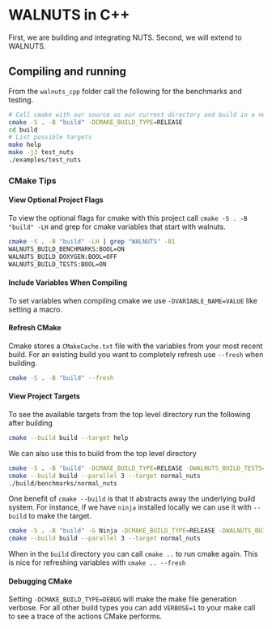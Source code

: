 # WALNUTS in C++

First, we are building and integrating NUTS.  Second, we will extend to WALNUTS.

## Compiling and running

From the `walnuts_cpp` folder call the following for the benchmarks and testing.

```bash
# Call cmake with our source as our current directory and build in a new folder "build"
cmake -S . -B "build" -DCMAKE_BUILD_TYPE=RELEASE
cd build
# List possible targets
make help
make -j3 test_nuts
./examples/test_nuts
```

### CMake Tips

#### View Optional Project Flags

To view the optional flags for cmake with this project call `cmake -S . -B "build" -LH` and grep for cmake variables that start with walnuts.

```bash
cmake -S . -B "build" -LH | grep "WALNUTS" -B1
WALNUTS_BUILD_BENCHMARKS:BOOL=ON
WALNUTS_BUILD_DOXYGEN:BOOL=OFF
WALNUTS_BUILD_TESTS:BOOL=ON
```

#### Include Variables When Compiling

To set variables when compiling cmake we use `-DVARIABLE_NAME=VALUE` like setting a macro.

#### Refresh CMake

Cmake stores a `CMakeCache.txt` file with the variables from your most recent build.
For an existing build you want to completely refresh use `--fresh` when building.

```bash
cmake -S . -B "build" --fresh
```

#### View Project Targets

To see the available targets from the top level directory run the following after building

```bash
cmake --build build --target help
```

We can also use this to build from the top level directory

```bash
cmake -S . -B "build" -DCMAKE_BUILD_TYPE=RELEASE -DWALNUTS_BUILD_TESTS=ON -DWALNUTS_BUILD_BENCHMARKS=ON
cmake --build build --parallel 3 --target normal_nuts
./build/benchmarks/normal_nuts
```

One benefit of `cmake --build` is that it abstracts away the underlying build system.
For instance, if we have `ninja` installed locally we can use it with `--build` to make the target.

```bash
cmake -S . -B "build" -G Ninja -DCMAKE_BUILD_TYPE=RELEASE -DWALNUTS_BUILD_TESTS=ON -DWALNUTS_BUILD_BENCHMARKS=ON
cmake --build build --parallel 3 --target normal_nuts
```

When in the `build` directory you can call `cmake ..` to run cmake again.
This is nice for refreshing variables with `cmake .. --fresh`

#### Debugging CMake

Setting `-DCMAKE_BUILD_TYPE=DEBUG` will make the make file generation verbose.
For all other build types you can add `VERBOSE=1` to your make call to see a trace of the actions CMake performs.
